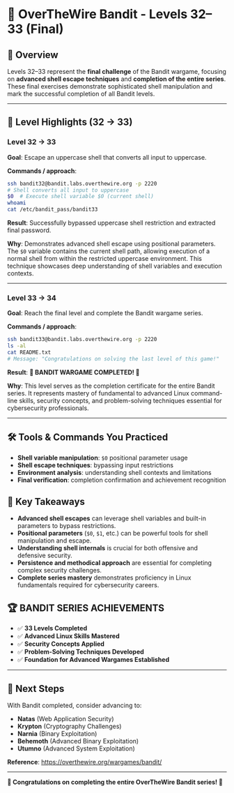 # 🔐 OverTheWire Bandit - Levels 32–33 (Final)

## 📌 Overview
Levels 32–33 represent the **final challenge** of the Bandit wargame, focusing on **advanced shell escape techniques** and **completion of the entire series**. These final exercises demonstrate sophisticated shell manipulation and mark the successful completion of all Bandit levels.

---

## 🧭 Level Highlights (32 → 33)

### Level 32 → 33
**Goal**: Escape an uppercase shell that converts all input to uppercase.

**Commands / approach**:
```bash
ssh bandit32@bandit.labs.overthewire.org -p 2220
# Shell converts all input to uppercase
$0  # Execute shell variable $0 (current shell)
whoami
cat /etc/bandit_pass/bandit33
```

**Result**: Successfully bypassed uppercase shell restriction and extracted final password.

**Why**: Demonstrates advanced shell escape using positional parameters. The `$0` variable contains the current shell path, allowing execution of a normal shell from within the restricted uppercase environment. This technique showcases deep understanding of shell variables and execution contexts.

---

### Level 33 → 34
**Goal**: Reach the final level and complete the Bandit wargame series.

**Commands / approach**:
```bash
ssh bandit33@bandit.labs.overthewire.org -p 2220
ls -al
cat README.txt
# Message: "Congratulations on solving the last level of this game!"
```

**Result**: **🎉 BANDIT WARGAME COMPLETED! 🎉**

**Why**: This level serves as the completion certificate for the entire Bandit series. It represents mastery of fundamental to advanced Linux command-line skills, security concepts, and problem-solving techniques essential for cybersecurity professionals.

---

## 🛠 Tools & Commands You Practiced
- **Shell variable manipulation**: `$0` positional parameter usage
- **Shell escape techniques**: bypassing input restrictions
- **Environment analysis**: understanding shell contexts and limitations
- **Final verification**: completion confirmation and achievement recognition

## 🔎 Key Takeaways
- **Advanced shell escapes** can leverage shell variables and built-in parameters to bypass restrictions.
- **Positional parameters** (`$0`, `$1`, etc.) can be powerful tools for shell manipulation and escape.
- **Understanding shell internals** is crucial for both offensive and defensive security.
- **Persistence and methodical approach** are essential for completing complex security challenges.
- **Complete series mastery** demonstrates proficiency in Linux fundamentals required for cybersecurity careers.

## 🏆 **BANDIT SERIES ACHIEVEMENTS**
- ✅ **33 Levels Completed**
- ✅ **Advanced Linux Skills Mastered**
- ✅ **Security Concepts Applied**
- ✅ **Problem-Solving Techniques Developed**
- ✅ **Foundation for Advanced Wargames Established**

---

## 🎯 **Next Steps**
With Bandit completed, consider advancing to:
- **Natas** (Web Application Security)
- **Krypton** (Cryptography Challenges)
- **Narnia** (Binary Exploitation)
- **Behemoth** (Advanced Binary Exploitation)
- **Utumno** (Advanced System Exploitation)

**Reference**: https://overthewire.org/wargames/bandit/

---

**🎉 Congratulations on completing the entire OverTheWire Bandit series! 🎉**
